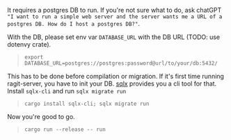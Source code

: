 It requires a postgres DB to run. If you're not sure what to do, ask chatGPT `"I want to run a simple web server and the server wants me a URL of a postgres DB. How do I host a postgres DB?"`.

With the DB, please set env var `DATABASE_URL` with the DB URL (TODO: use dotenvy crate).

> `export DATABASE_URL=postgres://postgres:password@url/to/your/db:5432/`

This has to be done before compilation or migration. If it's first time running ragit-server, you have to init your DB. [sqlx](https://github.com/launchbadge/sqlx) provides you a cli tool for that. Install `sqlx-cli` and run `sqlx migrate run`

> `cargo install sqlx-cli; sqlx migrate run`

Now you're good to go.

> `cargo run --release -- run`
